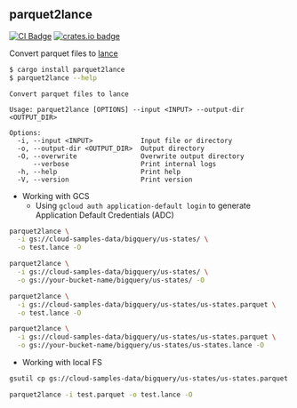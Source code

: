 ## parquet2lance

[CI]: https://github.com/haoxins/parquet2lance/actions/workflows/rust.yaml
[CI Badge]: https://github.com/haoxins/parquet2lance/actions/workflows/rust.yaml/badge.svg
[crates.io]: https://crates.io/crates/parquet2lance
[crates.io badge]: https://img.shields.io/crates/v/parquet2lance.svg

[![CI Badge]][CI]
[![crates.io badge]][crates.io]

Convert parquet files to [lance](https://github.com/eto-ai/lance)

```zsh
$ cargo install parquet2lance
$ parquet2lance --help
```

```
Convert parquet files to lance

Usage: parquet2lance [OPTIONS] --input <INPUT> --output-dir <OUTPUT_DIR>

Options:
  -i, --input <INPUT>            Input file or directory
  -o, --output-dir <OUTPUT_DIR>  Output directory
  -O, --overwrite                Overwrite output directory
      --verbose                  Print internal logs
  -h, --help                     Print help
  -V, --version                  Print version
```

- Working with GCS
  - Using `gcloud auth application-default login` to generate
    Application Default Credentials (ADC)

```zsh
parquet2lance \
  -i gs://cloud-samples-data/bigquery/us-states/ \
  -o test.lance -O

parquet2lance \
  -i gs://cloud-samples-data/bigquery/us-states/ \
  -o gs://your-bucket-name/bigquery/us-states/ -O

parquet2lance \
  -i gs://cloud-samples-data/bigquery/us-states/us-states.parquet \
  -o test.lance -O

parquet2lance \
  -i gs://cloud-samples-data/bigquery/us-states/us-states.parquet \
  -o gs://your-bucket-name/bigquery/us-states/us-states.lance -O
```

- Working with local FS

```zsh
gsutil cp gs://cloud-samples-data/bigquery/us-states/us-states.parquet test.parquet

parquet2lance -i test.parquet -o test.lance -O
```
